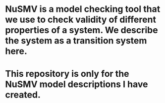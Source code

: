 # NuSMV is a model checking tool that we use to check validity of different properties of a system. We describe the system as a transition system here.
# This repository is only for the NuSMV model descriptions I have created.
